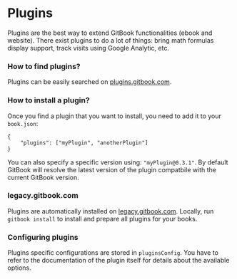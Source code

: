 # Plugins

Plugins are the best way to extend GitBook functionalities (ebook and website). There exist plugins to do a lot of things: bring math formulas display support, track visits using Google Analytic, etc.

### How to find plugins?

Plugins can be easily searched on [plugins.gitbook.com](https://plugins.gitbook.com).


### How to install a plugin?

Once you find a plugin that you want to install, you need to add it to your `book.json`:

```
{
    "plugins": ["myPlugin", "anotherPlugin"]
}
```

You can also specify a specific version using: `"myPlugin@0.3.1"`. By default GitBook will resolve the latest version of the plugin compatbile with the current GitBook version.

### legacy.gitbook.com

Plugins are automatically installed on [legacy.gitbook.com](https://legacy.gitbook.com). Locally, run `gitbook install` to install and prepare all plugins for your books.

### Configuring plugins

Plugins specific configurations are stored in `pluginsConfig`. You have to refer to the documentation of the plugin itself for details about the available options.
